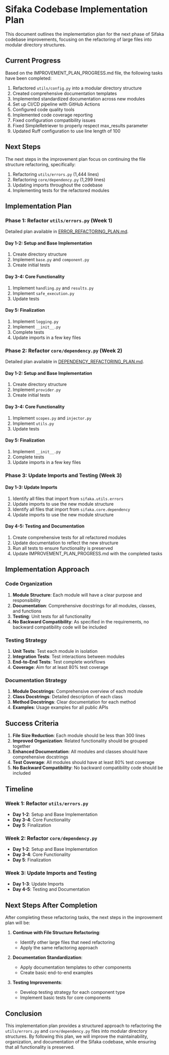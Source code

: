# Sifaka Codebase Implementation Plan

This document outlines the implementation plan for the next phase of Sifaka codebase improvements, focusing on the refactoring of large files into modular directory structures.

## Current Progress

Based on the IMPROVEMENT_PLAN_PROGRESS.md file, the following tasks have been completed:

1. Refactored `utils/config.py` into a modular directory structure
2. Created comprehensive documentation templates
3. Implemented standardized documentation across new modules
4. Set up CI/CD pipeline with GitHub Actions
5. Configured code quality tools
6. Implemented code coverage reporting
7. Fixed configuration compatibility issues
8. Fixed SimpleRetriever to properly respect max_results parameter
9. Updated Ruff configuration to use line length of 100

## Next Steps

The next steps in the improvement plan focus on continuing the file structure refactoring, specifically:

1. Refactoring `utils/errors.py` (1,444 lines)
2. Refactoring `core/dependency.py` (1,299 lines)
3. Updating imports throughout the codebase
4. Implementing tests for the refactored modules

## Implementation Plan

### Phase 1: Refactor `utils/errors.py` (Week 1)

Detailed plan available in [ERROR_REFACTORING_PLAN.md](ERROR_REFACTORING_PLAN.md).

#### Day 1-2: Setup and Base Implementation
1. Create directory structure
2. Implement `base.py` and `component.py`
3. Create initial tests

#### Day 3-4: Core Functionality
1. Implement `handling.py` and `results.py`
2. Implement `safe_execution.py`
3. Update tests

#### Day 5: Finalization
1. Implement `logging.py`
2. Implement `__init__.py`
3. Complete tests
4. Update imports in a few key files

### Phase 2: Refactor `core/dependency.py` (Week 2)

Detailed plan available in [DEPENDENCY_REFACTORING_PLAN.md](DEPENDENCY_REFACTORING_PLAN.md).

#### Day 1-2: Setup and Base Implementation
1. Create directory structure
2. Implement `provider.py`
3. Create initial tests

#### Day 3-4: Core Functionality
1. Implement `scopes.py` and `injector.py`
2. Implement `utils.py`
3. Update tests

#### Day 5: Finalization
1. Implement `__init__.py`
2. Complete tests
3. Update imports in a few key files

### Phase 3: Update Imports and Testing (Week 3)

#### Day 1-3: Update Imports
1. Identify all files that import from `sifaka.utils.errors`
2. Update imports to use the new module structure
3. Identify all files that import from `sifaka.core.dependency`
4. Update imports to use the new module structure

#### Day 4-5: Testing and Documentation
1. Create comprehensive tests for all refactored modules
2. Update documentation to reflect the new structure
3. Run all tests to ensure functionality is preserved
4. Update IMPROVEMENT_PLAN_PROGRESS.md with the completed tasks

## Implementation Approach

### Code Organization

1. **Module Structure**: Each module will have a clear purpose and responsibility
2. **Documentation**: Comprehensive docstrings for all modules, classes, and functions
3. **Testing**: Unit tests for all functionality
4. **No Backward Compatibility**: As specified in the requirements, no backward compatibility code will be included

### Testing Strategy

1. **Unit Tests**: Test each module in isolation
2. **Integration Tests**: Test interactions between modules
3. **End-to-End Tests**: Test complete workflows
4. **Coverage**: Aim for at least 80% test coverage

### Documentation Strategy

1. **Module Docstrings**: Comprehensive overview of each module
2. **Class Docstrings**: Detailed description of each class
3. **Method Docstrings**: Clear documentation for each method
4. **Examples**: Usage examples for all public APIs

## Success Criteria

1. **File Size Reduction**: Each module should be less than 300 lines
2. **Improved Organization**: Related functionality should be grouped together
3. **Enhanced Documentation**: All modules and classes should have comprehensive docstrings
4. **Test Coverage**: All modules should have at least 80% test coverage
5. **No Backward Compatibility**: No backward compatibility code should be included

## Timeline

### Week 1: Refactor `utils/errors.py`
- **Day 1-2**: Setup and Base Implementation
- **Day 3-4**: Core Functionality
- **Day 5**: Finalization

### Week 2: Refactor `core/dependency.py`
- **Day 1-2**: Setup and Base Implementation
- **Day 3-4**: Core Functionality
- **Day 5**: Finalization

### Week 3: Update Imports and Testing
- **Day 1-3**: Update Imports
- **Day 4-5**: Testing and Documentation

## Next Steps After Completion

After completing these refactoring tasks, the next steps in the improvement plan will be:

1. **Continue with File Structure Refactoring**:
   - Identify other large files that need refactoring
   - Apply the same refactoring approach

2. **Documentation Standardization**:
   - Apply documentation templates to other components
   - Create basic end-to-end examples

3. **Testing Improvements**:
   - Develop testing strategy for each component type
   - Implement basic tests for core components

## Conclusion

This implementation plan provides a structured approach to refactoring the `utils/errors.py` and `core/dependency.py` files into modular directory structures. By following this plan, we will improve the maintainability, organization, and documentation of the Sifaka codebase, while ensuring that all functionality is preserved.

